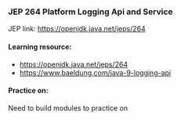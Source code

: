 ### JEP 264 Platform Logging Api and Service

JEP link: https://openjdk.java.net/jeps/264

#### Learning resource:
- https://openjdk.java.net/jeps/264
- https://www.baeldung.com/java-9-logging-api

#### Practice on:
Need to build modules to practice on